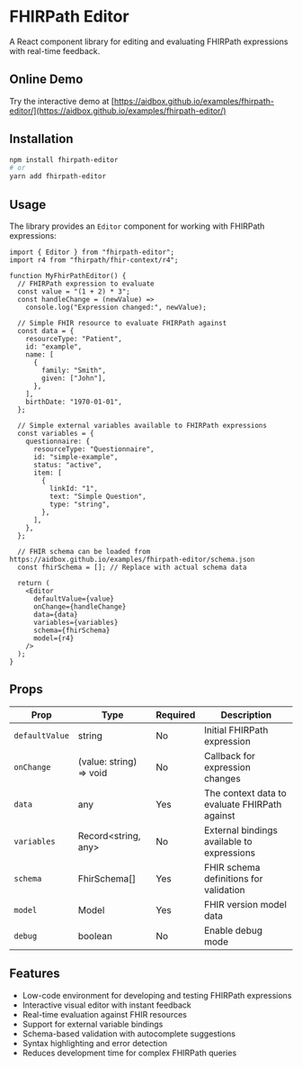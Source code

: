 # FHIRPath Editor

A React component library for editing and evaluating FHIRPath expressions with real-time feedback.

## Online Demo

Try the interactive demo at [https://aidbox.github.io/examples/fhirpath-editor/](https://aidbox.github.io/examples/fhirpath-editor/)

## Installation

```bash
npm install fhirpath-editor
# or
yarn add fhirpath-editor
```

## Usage

The library provides an `Editor` component for working with FHIRPath expressions:

```tsx
import { Editor } from "fhirpath-editor";
import r4 from "fhirpath/fhir-context/r4";

function MyFhirPathEditor() {
  // FHIRPath expression to evaluate
  const value = "(1 + 2) * 3";
  const handleChange = (newValue) =>
    console.log("Expression changed:", newValue);

  // Simple FHIR resource to evaluate FHIRPath against
  const data = {
    resourceType: "Patient",
    id: "example",
    name: [
      {
        family: "Smith",
        given: ["John"],
      },
    ],
    birthDate: "1970-01-01",
  };

  // Simple external variables available to FHIRPath expressions
  const variables = {
    questionnaire: {
      resourceType: "Questionnaire",
      id: "simple-example",
      status: "active",
      item: [
        {
          linkId: "1",
          text: "Simple Question",
          type: "string",
        },
      ],
    },
  };

  // FHIR schema can be loaded from https://aidbox.github.io/examples/fhirpath-editor/schema.json
  const fhirSchema = []; // Replace with actual schema data

  return (
    <Editor
      defaultValue={value}
      onChange={handleChange}
      data={data}
      variables={variables}
      schema={fhirSchema}
      model={r4}
    />
  );
}
```

## Props

| Prop           | Type                    | Required | Description                                   |
|----------------|-------------------------|----------|-----------------------------------------------|
| `defaultValue` | string                  | No       | Initial FHIRPath expression                   |
| `onChange`     | (value: string) => void | No       | Callback for expression changes               |
| `data`         | any                     | Yes      | The context data to evaluate FHIRPath against |
| `variables`    | Record<string, any>     | No       | External bindings available to expressions    |
| `schema`       | FhirSchema[]            | Yes      | FHIR schema definitions for validation        |
| `model`        | Model                   | Yes      | FHIR version model data                       |
| `debug`        | boolean                 | No       | Enable debug mode                             |

## Features

- Low-code environment for developing and testing FHIRPath expressions
- Interactive visual editor with instant feedback
- Real-time evaluation against FHIR resources
- Support for external variable bindings
- Schema-based validation with autocomplete suggestions
- Syntax highlighting and error detection
- Reduces development time for complex FHIRPath queries
